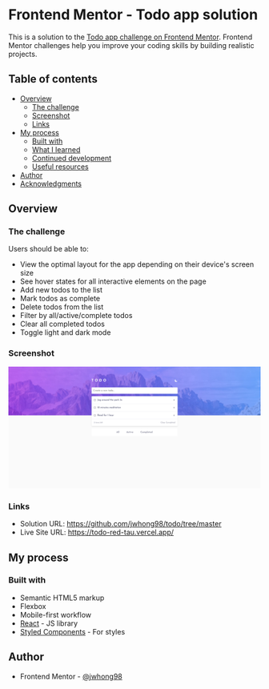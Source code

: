 # Frontend Mentor - Todo app solution

This is a solution to the [Todo app challenge on Frontend Mentor](https://www.frontendmentor.io/challenges/todo-app-Su1_KokOW). Frontend Mentor challenges help you improve your coding skills by building realistic projects.

## Table of contents

- [Overview](#overview)
  - [The challenge](#the-challenge)
  - [Screenshot](#screenshot)
  - [Links](#links)
- [My process](#my-process)
  - [Built with](#built-with)
  - [What I learned](#what-i-learned)
  - [Continued development](#continued-development)
  - [Useful resources](#useful-resources)
- [Author](#author)
- [Acknowledgments](#acknowledgments)

## Overview

### The challenge

Users should be able to:

- View the optimal layout for the app depending on their device's screen size
- See hover states for all interactive elements on the page
- Add new todos to the list
- Mark todos as complete
- Delete todos from the list
- Filter by all/active/complete todos
- Clear all completed todos
- Toggle light and dark mode

### Screenshot

![](/screenshot.png)

### Links

- Solution URL: https://github.com/jwhong98/todo/tree/master
- Live Site URL: https://todo-red-tau.vercel.app/

## My process

### Built with

- Semantic HTML5 markup
- Flexbox
- Mobile-first workflow
- [React](https://reactjs.org/) - JS library
- [Styled Components](https://styled-components.com/) - For styles

## Author

- Frontend Mentor - [@jwhong98](https://www.frontendmentor.io/profile/jwhong98)
